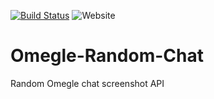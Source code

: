 [![Build Status](https://travis-ci.com/Funtext/Omegle-Random-Chat.svg?branch=master)](https://travis-ci.com/Funtext/Omegle-Random-Chat) ![Website](https://img.shields.io/website?down_color=red&down_message=offline&label=api%20status&up_color=green&up_message=online&url=https%3A%2F%2Frndomeglechat.herokuapp.com%2F)
# Omegle-Random-Chat
Random Omegle chat screenshot API
